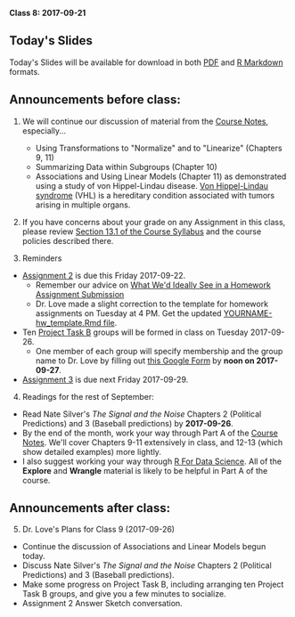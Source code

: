 **Class 8: 2017-09-21**

## Today's Slides

Today's Slides will be available for download in both [PDF](https://github.com/THOMASELOVE/431slides/blob/master/class_07/431_2017_class-08-slides.pdf) and [R Markdown](https://github.com/THOMASELOVE/431slides/blob/master/class_07/431_2017_class-08-slides.Rmd) formats.

## Announcements before class:

1. We will continue our discussion of material from the [Course Notes](https://thomaselove.github.io/431notes/), especially...
    + Using Transformations to "Normalize" and to "Linearize" (Chapters 9, 11)
    + Summarizing Data within Subgroups (Chapter 10)
    + Associations and Using Linear Models (Chapter 11) as demonstrated using a study of von Hippel-Lindau disease. [Von Hippel-Lindau syndrome](http://www.cancer.net/cancer-types/von-hippel-lindau-syndrome) (VHL) is a hereditary condition associated with tumors arising in multiple organs.

2. If you have concerns about your grade on any Assignment in this class, please review [Section 13.1 of the Course Syllabus](https://thomaselove.github.io/431syllabus/general-course-policies.html#grade-appeal-policy---wait-until-december) and the course policies described there.

3. Reminders

- [Assignment 2](https://github.com/THOMASELOVE/431homework/blob/master/431-2017_assignment-2.md) is due this Friday 2017-09-22. 
    + Remember our advice on [What We'd Ideally See in a Homework Assignment Submission](https://github.com/THOMASELOVE/431homework)
    + Dr. Love made a slight correction to the template for homework assignments on Tuesday at 4 PM. Get the updated [YOURNAME-hw_template.Rmd file](https://github.com/THOMASELOVE/431homework).
- Ten [Project Task B](https://github.com/THOMASELOVE/431project/tree/master/TaskB) groups will be formed in class on Tuesday 2017-09-26.
    + One member of each group will specify membership and the group name to Dr. Love by filling out [this Google Form](https://goo.gl/forms/WaQOdCEAW0wxdjJh2) by **noon on 2017-09-27**.
- [Assignment 3](https://github.com/THOMASELOVE/431homework/blob/master/431-2017_assignment-3.md) is due next Friday 2017-09-29.

4. Readings for the rest of September:

- Read Nate Silver's *The Signal and the Noise* Chapters 2 (Political Predictions) and 3 (Baseball predictions) by **2017-09-26**.
- By the end of the month, work your way through Part A of the [Course Notes](https://thomaselove.github.io/431notes/). We'll cover Chapters 9-11 extensively in class, and 12-13 (which show detailed examples) more lightly.
- I also suggest working your way through [R For Data Science](http://r4ds.had.co.nz/). All of the **Explore** and **Wrangle** material is likely to be helpful in Part A of the course.

## Announcements after class:

5. Dr. Love's Plans for Class 9 (2017-09-26)

- Continue the discussion of Associations and Linear Models begun today.
- Discuss Nate Silver's *The Signal and the Noise* Chapters 2 (Political Predictions) and 3 (Baseball predictions).
- Make some progress on Project Task B, including arranging ten Project Task B groups, and give you a few minutes to socialize.
- Assignment 2 Answer Sketch conversation.

